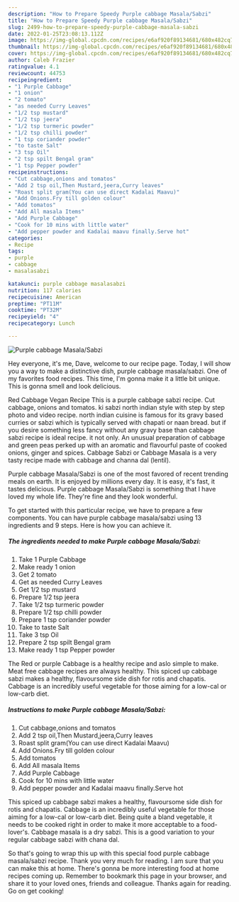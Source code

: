 ```yaml
---
description: "How to Prepare Speedy Purple cabbage Masala/Sabzi"
title: "How to Prepare Speedy Purple cabbage Masala/Sabzi"
slug: 2499-how-to-prepare-speedy-purple-cabbage-masala-sabzi
date: 2022-01-25T23:08:13.112Z
image: https://img-global.cpcdn.com/recipes/e6af920f89134681/680x482cq70/purple-cabbage-masalasabzi-recipe-main-photo.jpg
thumbnail: https://img-global.cpcdn.com/recipes/e6af920f89134681/680x482cq70/purple-cabbage-masalasabzi-recipe-main-photo.jpg
cover: https://img-global.cpcdn.com/recipes/e6af920f89134681/680x482cq70/purple-cabbage-masalasabzi-recipe-main-photo.jpg
author: Caleb Frazier
ratingvalue: 4.1
reviewcount: 44753
recipeingredient:
- "1 Purple Cabbage"
- "1 onion"
- "2 tomato"
- "as needed Curry Leaves"
- "1/2 tsp mustard"
- "1/2 tsp jeera"
- "1/2 tsp turmeric powder"
- "1/2 tsp chilli powder"
- "1 tsp coriander powder"
- "to taste Salt"
- "3 tsp Oil"
- "2 tsp spilt Bengal gram"
- "1 tsp Pepper powder"
recipeinstructions:
- "Cut cabbage,onions and tomatos"
- "Add 2 tsp oil,Then Mustard,jeera,Curry leaves"
- "Roast split gram(You can use direct Kadalai Maavu)"
- "Add Onions.Fry till golden colour"
- "Add tomatos"
- "Add All masala Items"
- "Add Purple Cabbage"
- "Cook for 10 mins with little water"
- "Add pepper powder and Kadalai maavu finally.Serve hot"
categories:
- Recipe
tags:
- purple
- cabbage
- masalasabzi

katakunci: purple cabbage masalasabzi 
nutrition: 117 calories
recipecuisine: American
preptime: "PT11M"
cooktime: "PT32M"
recipeyield: "4"
recipecategory: Lunch

---
```



![Purple cabbage Masala/Sabzi](https://img-global.cpcdn.com/recipes/e6af920f89134681/680x482cq70/purple-cabbage-masalasabzi-recipe-main-photo.jpg)

Hey everyone, it's me, Dave, welcome to our recipe page. Today, I will show you a way to make a distinctive dish, purple cabbage masala/sabzi. One of my favorites food recipes. This time, I'm gonna make it a little bit unique. This is gonna smell and look delicious.

Red Cabbage Vegan Recipe This is a purple cabbage sabzi recipe. Cut cabbage, onions and tomatos. ki sabzi north indian style with step by step photo and video recipe. north indian cuisine is famous for its gravy based curries or sabzi which is typically served with chapati or naan bread. but if you desire something less fancy without any gravy base than cabbage sabzi recipe is ideal recipe. it not only. An unusual preparation of cabbage and green peas perked up with an aromatic and flavourful paste of cooked onions, ginger and spices. Cabbage Sabzi or Cabbage Masala is a very tasty recipe made with cabbage and channa dal (lentil).

Purple cabbage Masala/Sabzi is one of the most favored of recent trending meals on earth. It is enjoyed by millions every day. It is easy, it's fast, it tastes delicious. Purple cabbage Masala/Sabzi is something that I have loved my whole life. They're fine and they look wonderful.


To get started with this particular recipe, we have to prepare a few components. You can have purple cabbage masala/sabzi using 13 ingredients and 9 steps. Here is how you can achieve it.

<!--inarticleads1-->

##### The ingredients needed to make Purple cabbage Masala/Sabzi:

1. Take 1 Purple Cabbage
1. Make ready 1 onion
1. Get 2 tomato
1. Get as needed Curry Leaves
1. Get 1/2 tsp mustard
1. Prepare 1/2 tsp jeera
1. Take 1/2 tsp turmeric powder
1. Prepare 1/2 tsp chilli powder
1. Prepare 1 tsp coriander powder
1. Take to taste Salt
1. Take 3 tsp Oil
1. Prepare 2 tsp spilt Bengal gram
1. Make ready 1 tsp Pepper powder


The Red or purple Cabbage is a healthy recipe and aslo simple to make. Meat free cabbage recipes are always healthy. This spiced up cabbage sabzi makes a healthy, flavoursome side dish for rotis and chapatis. Cabbage is an incredibly useful vegetable for those aiming for a low-cal or low-carb diet. 

<!--inarticleads2-->

##### Instructions to make Purple cabbage Masala/Sabzi:

1. Cut cabbage,onions and tomatos
1. Add 2 tsp oil,Then Mustard,jeera,Curry leaves
1. Roast split gram(You can use direct Kadalai Maavu)
1. Add Onions.Fry till golden colour
1. Add tomatos
1. Add All masala Items
1. Add Purple Cabbage
1. Cook for 10 mins with little water
1. Add pepper powder and Kadalai maavu finally.Serve hot


This spiced up cabbage sabzi makes a healthy, flavoursome side dish for rotis and chapatis. Cabbage is an incredibly useful vegetable for those aiming for a low-cal or low-carb diet. Being quite a bland vegetable, it needs to be cooked right in order to make it more acceptable to a food-lover&#39;s. Cabbage masala is a dry sabzi. This is a good variation to your regular cabbage sabzi with chana dal. 

So that's going to wrap this up with this special food purple cabbage masala/sabzi recipe. Thank you very much for reading. I am sure that you can make this at home. There's gonna be more interesting food at home recipes coming up. Remember to bookmark this page in your browser, and share it to your loved ones, friends and colleague. Thanks again for reading. Go on get cooking!
